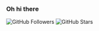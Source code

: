 ### Oh hi there 


<div id="badges">
  <img src="https://img.shields.io/github/followers/blee3395?style=social" alt="GitHub Followers"/>
  <img src="https://img.shields.io/github/stars/blee3395?style=social" alt="GitHub Stars"/> 
</div>

<!--
**blee3395/blee3395** is a ✨ _special_ ✨ repository because its `README.md` (this file) appears on your GitHub profile.

Here are some ideas to get you started:

- 🔭 I’m currently working on ...
- 🌱 I’m currently learning ...
- 👯 I’m looking to collaborate on ...
- 🤔 I’m looking for help with ...
- 💬 Ask me about ...
- 📫 How to reach me: ...
- 😄 Pronouns: ...
- ⚡ Fun fact: ...
-->
